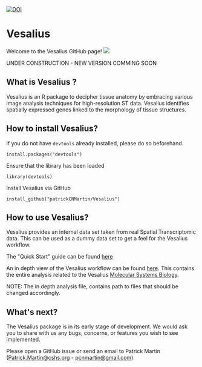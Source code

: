 [![DOI](https://zenodo.org/badge/306332649.svg)](https://zenodo.org/badge/latestdoi/306332649)

# Vesalius

Welcome to the Vesalius GitHub page!
<img src="man/figures/banner.png" />

UNDER CONSTRUCTION - NEW VERSION COMMING SOON


## What is Vesalius ?
Vesalius is an R package to decipher tissue anatomy by embracing various
image analysis techniques for high-resolution ST data. Vesalius identifies
spatially expressed genes linked to the morphology of tissue structures.

## How to install Vesalius?

If you do not have `devtools` already installed, please do so beforehand.

```
install.packages("devtools")
```  
Ensure that the library has been loaded
```
library(devtools)
```
Install Vesalius via GitHub
```
install_github("patrickCNMartin/Vesalius")
```

## How to use Vesalius?
Vesalius provides an internal data set taken from real Spatial Transcriptomic
data. This can be used as a dummy data set to get a feel for the Vesalius
workflow.

The "Quick Start" guide can be found [here](https://patrickcnmartin.github.io/Vesalius/articles/vesalius.html)

An in depth view of the Vesalius workflow can be found [here](https://patrickcnmartin.github.io/Vesalius/articles/Vesalius_Analysis/Vesalius_analysis.html). This contains the entire analysis related to
the Vesalius [Molecular Systems Biology](https://www.embopress.org/doi/full/10.15252/msb.202211080).

NOTE: The in depth analysis file, contains path to files that should be changed
accordingly.


## What's next?
The Vesalius package is in its early stage of development. We would ask you to
share with us any bugs, concerns, or features you wish to see implemented.

Please open a GitHub issue or send an email to Patrick Martin (Patrick.Martin@cshs.org - pcnmartin@gmail.com)
